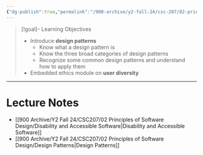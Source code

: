 ```yaml
---
{"dg-publish":true,"permalink":"/900-archive/y2-fall-24/csc-207/02-principles-of-software-design/week-9-disability-and-accessible-software-ethics-2-more-design-patterns/","tags":["cs","java","lecture","note","university"],"created":"2024-11-14T13:41:58.401-05:00","updated":"2024-12-01T04:13:26.034-05:00"}
---
```



> [!goal]- Learning Objectives
> - Introduce **design patterns**
>     - Know what a design pattern is
>     - Know the three broad categories of design patterns
>     - Recognize some common design patterns and understand how to apply them
> - Embedded ethics module on **user diversity**

---

# Lecture Notes

- [[900 Archive/Y2 Fall 24/CSC207/02 Principles of Software Design/Disability and Accessible Software\|Disability and Accessible Software]]
- [[900 Archive/Y2 Fall 24/CSC207/02 Principles of Software Design/Design Patterns\|Design Patterns]]
